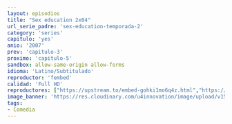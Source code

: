 ```yaml
---
layout: episodios
title: "Sex education 2x04"
url_serie_padre: 'sex-education-temporada-2'
category: 'series'
capitulo: 'yes'
anio: '2007'
prev: 'capitulo-3'
proximo: 'capitulo-5'
sandbox: allow-same-origin allow-forms
idioma: 'Latino/Subtitulado'
reproductor: 'fembed'
calidad: 'Full HD'
reproductores: ["https://upstream.to/embed-gohki1mo6q4z.html","https://www.ilovefembed.best/v/8d5gqu8wk17-8dk","https://upstream.to/embed-gjtowy65654w.html","https://www.ilovefembed.best/v/gm6r5c-x28-5znm"]
image_banner: 'https://res.cloudinary.com/u4innovation/image/upload/v1565906678/sex-poster-min_yeylaj.jpg'
tags:
- Comedia
---
```













